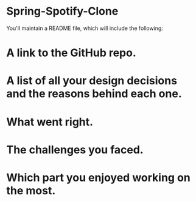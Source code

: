 # Spring-Spotify-Clone

You'll maintain a README file, which will include the following:

# A link to the GitHub repo.


# A list of all your design decisions and the reasons behind each one.


# What went right.


# The challenges you faced.


# Which part you enjoyed working on the most.
